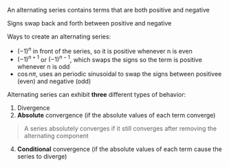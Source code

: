 An alternating series contains terms that are both positive and negative

Signs swap back and forth between positive and negative

Ways to create an alternating series:
- $(-1)^n$ in front of the series, so it is positive whenever n is even
- $(-1)^{n+1}$ or $(-1)^{n-1}$, which swaps the signs so the term is positive whenever n is odd
- $\cos{n \pi}$, uses an periodic sinusoidal to swap the signs between positivee (even) and negative (odd)

Alternating series can exhibit **three** different types of behavior:
1. Divergence
2. **Absolute** convergence (if the absolute values of each term converge)

> A series absolutely converges if it still converges after removing the alternating component

4. **Conditional** convergence (if the absolute values of each term cause the series to diverge)
